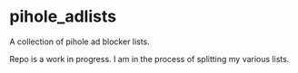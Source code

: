 # pihole_adlists
A collection of pihole ad blocker lists.

Repo is a work in progress. I am in the process of splitting my various lists.
